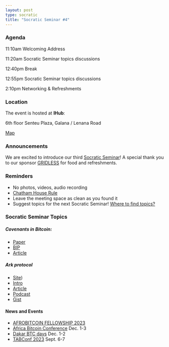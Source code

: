 ```yaml
---
layout: post
type: socratic
title: "Socratic Seminar #4"
---
```


 ### Agenda

 11:10am Welcoming Address

 11:20am Socratic Seminar topics discussions

 12:40pm Break

 12:55pm Socratic Seminar topics discussions

 2:10pm Networking & Refreshments

 ### Location

 The event is hosted at **IHub**:

 6th floor Senteu Plaza, 
 Galana / Lenana Road 

 [Map](https://www.google.com/maps/place/iHub/@-1.2891199,36.7809786,17z/data=!3m1!4b1!4m5!3m4!1s0x182f109996536c39:0x4eb6d6e1e16b4153!8m2!3d-1.2891199!4d36.7831673)  


 ### Announcements

 We are excited to introduce our third [Socratic Seminar](/about)! A special thank you to our 
 sponsor [GRIDLESS](https://gridlesscompute.com) for food and refreshments.

 ### Reminders

   - No photos, videos, audio recording
   - [Chatham House Rule](https://www.chathamhouse.org/about-us/chatham-house-rule)
   - Leave the meeting space as clean as you found it
   - Suggest topics for the next Socratic Seminar! [Where to find topics?](/about/find-topics)

 ### Socratic Seminar Topics

   ##### Covenants in Bitcoin:
   - [Paper](https://fc17.ifca.ai/bitcoin/papers/bitcoin17-final28.pdf)
   - [BIP](https://github.com/bitcoin/bips/blob/master/bip-0119.mediawiki)
   - [Article](https://rusty.ozlabs.org/2023/07/09/covenant-taxonomy.html)

   ##### Ark protocol
   - [Site](https://www.arkpill.me/deep-dive))
   - [Intro](https://burakkeceli.medium.com/introducing-ark-6f87ae45e272)
   - [Article](https://bitcoinmagazine.com/technical/how-ark-plans-to-scale-private-bitcoin-payments)
   - [Podcast](https://www.stacksats.how/podcasts/e109-burak-on-building-ark-scaling-bitcoin-and-improving-privacy)
   - [Gist](https://gist.github.com/RubenSomsen/a394beb1dea9e47e981216768e007454)
  
    

 #### News and Events

   - [AFROBITCOIN FELLOWSHIP 2023](https://www.afrobitcoin.org/fellowship)
   - [Africa Bitcoin Conference](https://www.afrobitcoin.org) Dec. 1-3
   - [Dakar BTC days](https://dakarbitcoindays.com/) Dec. 1-2
   - [TABConf 2023](https://2023.tabconf.com) Sept. 6-7